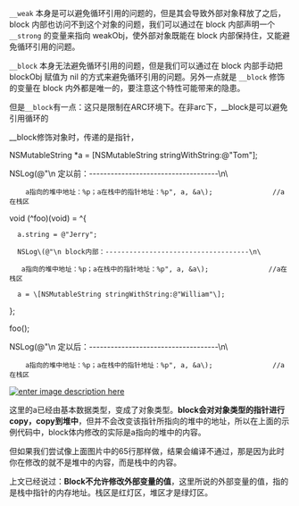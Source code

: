 `__weak` 本身是可以避免循环引用的问题的，但是其会导致外部对象释放了之后，block 内部也访问不到这个对象的问题，我们可以通过在 block 内部声明一个 `__strong` 的变量来指向 weakObj，使外部对象既能在 block 内部保持住，又能避免循环引用的问题。

`__block` 本身无法避免循环引用的问题，但是我们可以通过在 block 内部手动把 blockObj 赋值为 nil 的方式来避免循环引用的问题。另外一点就是 `__block` 修饰的变量在 block 内外都是唯一的，要注意这个特性可能带来的隐患。

但是`__block`有一点：这只是限制在ARC环境下。在非arc下，\_\_block是可以避免引用循环的





\_\_block修饰对象时，传递的是指针，

NSMutableString \*a = \[NSMutableString stringWithString:@"Tom"\];

  NSLog\(@"\n 定以前：------------------------------------\n\

        a指向的堆中地址：%p；a在栈中的指针地址：%p", a, &a\);               //a在栈区

  void \(^foo\)\(void\) = ^{

      a.string = @"Jerry";

      NSLog\(@"\n block内部：------------------------------------\n\

       a指向的堆中地址：%p；a在栈中的指针地址：%p", a, &a\);               //a在栈区

      a = \[NSMutableString stringWithString:@"William"\];

  };

  foo\(\);

  NSLog\(@"\n 定以后：------------------------------------\n\

        a指向的堆中地址：%p；a在栈中的指针地址：%p", a, &a\);               //a在栈区

  [![](https://camo.githubusercontent.com/548c6cfd7a1d7084da25be9d4ee76e51a907fd84/687474703a2f2f6936362e74696e797069632e636f6d2f333465756863792e6a7067 "enter image description here")](https://camo.githubusercontent.com/548c6cfd7a1d7084da25be9d4ee76e51a907fd84/687474703a2f2f6936362e74696e797069632e636f6d2f333465756863792e6a7067)

这里的a已经由基本数据类型，变成了对象类型。**block会对对象类型的指针进行copy，copy到堆中**，但并不会改变该指针所指向的堆中的地址，所以在上面的示例代码中，block体内修改的实际是a指向的堆中的内容。

但如果我们尝试像上面图片中的65行那样做，结果会编译不通过，那是因为此时你在修改的就不是堆中的内容，而是栈中的内容。

上文已经说过：**Block不允许修改外部变量的值**，这里所说的外部变量的值，指的是栈中指针的内存地址。栈区是红灯区，堆区才是绿灯区。

